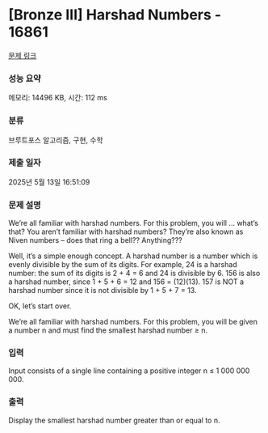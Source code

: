 # [Bronze III] Harshad Numbers - 16861 

[문제 링크](https://www.acmicpc.net/problem/16861) 

### 성능 요약

메모리: 14496 KB, 시간: 112 ms

### 분류

브루트포스 알고리즘, 구현, 수학

### 제출 일자

2025년 5월 13일 16:51:09

### 문제 설명

<p>We’re all familiar with harshad numbers. For this problem, you will ... what’s that? You aren’t familiar with harshad numbers? They’re also known as Niven numbers – does that ring a bell?? Anything???</p>

<p>Well, it’s a simple enough concept. A harshad number is a number which is evenly divisible by the sum of its digits. For example, 24 is a harshad number: the sum of its digits is 2 + 4 = 6 and 24 is divisible by 6. 156 is also a harshad number, since 1 + 5 + 6 = 12 and 156 = (12)(13). 157 is NOT a harshad number since it is not divisible by 1 + 5 + 7 = 13.</p>

<p>OK, let’s start over.</p>

<p>We’re all familiar with harshad numbers. For this problem, you will be given a number n and must find the smallest harshad number ≥ n.</p>

### 입력 

 <p>Input consists of a single line containing a positive integer n ≤ 1 000 000 000.</p>

### 출력 

 <p>Display the smallest harshad number greater than or equal to n.</p>


